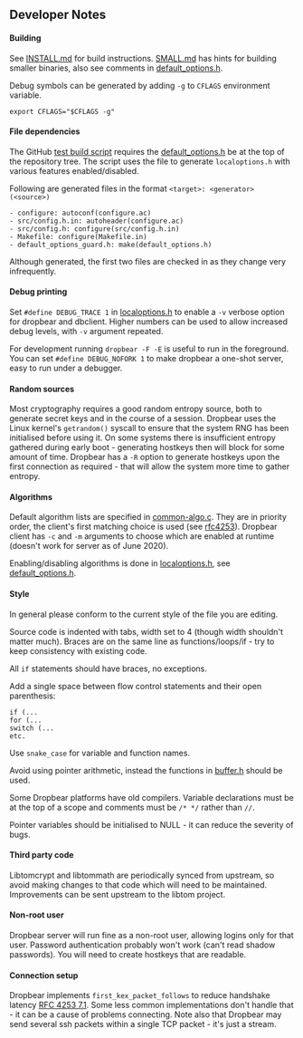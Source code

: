## Developer Notes

#### Building

See [INSTALL.md](INSTALL.md) for build instructions.
[SMALL.md](SMALL.md) has hints for building smaller binaries, also see comments in [default_options.h](./src/default_options.h).

Debug symbols can be generated by adding `-g` to `CFLAGS` environment variable.
```
export CFLAGS="$CFLAGS -g"
```

#### File dependencies
The GitHub [test build script](./.github/workflows/build.yml) requires the [default_options.h](./src/default_options.h) be at the top of the repository tree.
The script uses the file to generate `localoptions.h` with various features enabled/disabled.

Following are generated files in the format `<target>: <generator>(<source>)`
```
- configure: autoconf(configure.ac)
- src/config.h.in: autoheader(configure.ac)
- src/config.h: configure(src/config.h.in)
- Makefile: configure(Makefile.in)
- default_options_guard.h: make(default_options.h)
```
Although generated, the first two files are checked in as they change very infrequently.

#### Debug printing

Set `#define DEBUG_TRACE 1` in [localoptions.h](src/localoptions.h) to enable a `-v` verbose option for dropbear and dbclient.
Higher numbers can be used to allow increased debug levels, with `-v` argument repeated.

For development running `dropbear -F -E` is useful to run in the foreground.
You can set `#define DEBUG_NOFORK 1` to make dropbear a one-shot server, easy to run under a debugger.

#### Random sources

Most cryptography requires a good random entropy source, both to generate secret keys and in the course of a session.
Dropbear uses the Linux kernel's `getrandom()` syscall to ensure that the system RNG has been initialised before using it.
On some systems there is insufficient entropy gathered during early boot - generating hostkeys then will block for some amount of time.
Dropbear has a `-R` option to generate hostkeys upon the first connection as required - that will allow the system more time to gather entropy.

#### Algorithms

Default algorithm lists are specified in [common-algo.c](./src/common-algo.c). They are in priority order, the client's first matching choice is used (see [rfc4253](https://www.rfc-editor.org/rfc/rfc4253.html)). Dropbear client has `-c` and `-m` arguments to choose which are enabled at runtime (doesn't work for server as of June 2020).

Enabling/disabling algorithms is done in [localoptions.h](src/localoptions.h), see [default_options.h](./src/default_options.h).

#### Style

In general please conform to the current style of the file you are editing.

Source code is indented with tabs, width set to 4 (though width shouldn't matter much).
Braces are on the same line as functions/loops/if - try to keep consistency with existing code.

All `if` statements should have braces, no exceptions.

Add a single space between flow control statements and their open parenthesis:
```
if (...
for (...
switch (...
etc.
```

Use `snake_case` for variable and function names.

Avoid using pointer arithmetic, instead the functions in [buffer.h](./src/buffer.h) should be used.

Some Dropbear platforms have old compilers.
Variable declarations must be at the top of a scope and comments must be `/* */` rather than `//`.

Pointer variables should be initialised to NULL - it can reduce the severity of bugs.

#### Third party code

Libtomcrypt and libtommath are periodically synced from upstream, so avoid making changes to that code which will need to be maintained.
Improvements can be sent upstream to the libtom project.

#### Non-root user

Dropbear server will run fine as a non-root user, allowing logins only for that user.
Password authentication probably won't work (can't read shadow passwords). You will need to create hostkeys that are readable.

#### Connection setup

Dropbear implements `first_kex_packet_follows` to reduce handshake latency [RFC 4253 7.1](https://www.rfc-editor.org/rfc/rfc4253.html#section-7.1).
Some less common implementations don't handle that - it can be a cause of problems connecting.
Note also that Dropbear may send several ssh packets within a single TCP packet - it's just a stream.
